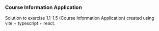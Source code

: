 ### Course Information Application

Solution to exercise 1.1-1.5 (Course Information Application) created using vite + typescript + react.
